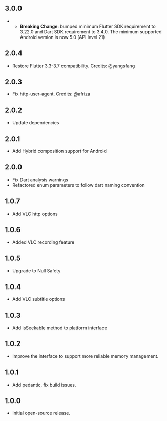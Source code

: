 ## 3.0.0

- * **Breaking Change**: bumped minimum Flutter SDK requirement to 3.22.0 and Dart SDK requirement to 3.4.0. The minimum supported Android version is now 5.0 (API level 21)

## 2.0.4

- Restore Flutter 3.3-3.7 compatibility. Credits: @yangsfang

## 2.0.3

- Fix http-user-agent. Credits: @afriza

## 2.0.2

- Update dependencies

## 2.0.1

- Add Hybrid composition support for Android

## 2.0.0

- Fix Dart analysis warnings
- Refactored enum parameters to follow dart naming convention 

## 1.0.7

- Add VLC http options

## 1.0.6

- Added VLC recording feature

## 1.0.5

- Upgrade to Null Safety

## 1.0.4

- Add VLC subtitle options

## 1.0.3

- Add isSeekable method to platform interface

## 1.0.2

- Improve the interface to support more reliable memory management.

## 1.0.1

- Add pedantic, fix build issues.

## 1.0.0

- Initial open-source release.
